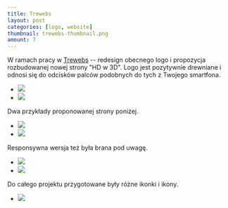 ```yaml
---
title: Trewebs
layout: post
categories: [logo, website]
thumbnail: trewebs-thumbnail.png
amount: 7
---
```


W ramach pracy w [Trewebs](http://trewebs.com) -- redesign obecnego logo i propozycja rozbudowanej nowej strony "HD w 3D". Logo jest pozytywnie drewniane i odnosi się do odcisków palców podobnych do tych z Twojego smartfona.

* [![][277]][277]
* [![][278]][278]

Dwa przykłady proponowanej strony poniżej.

* [![][279]][279]
* [![][280]][280]

Responsywna wersja też była brana pod uwagę.

* [![][281]][281]
* [![][282]][282]

Do całego projektu przygotowane były różne ikonki i ikony.

* [![][283]][283]

[277]: http://leszekpietrzak.com/images/277.png
[278]: http://leszekpietrzak.com/images/278.png
[279]: http://leszekpietrzak.com/images/279.jpg
[280]: http://leszekpietrzak.com/images/280.jpg
[281]: http://leszekpietrzak.com/images/281.jpg
[282]: http://leszekpietrzak.com/images/282.jpg
[283]: http://leszekpietrzak.com/images/283.png